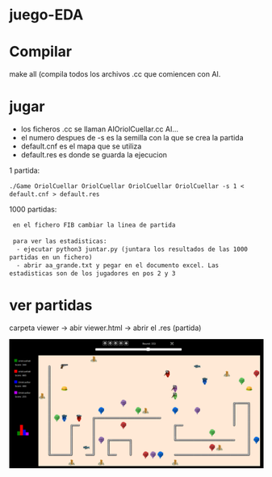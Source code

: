 # juego-EDA

# Compilar
  make all
  (compila todos los archivos .cc que comiencen con AI.
  
# jugar

  - los ficheros .cc se llaman AIOriolCuellar.cc AI...
  - el numero despues de -s es la semilla con la que se crea la partida
  - default.cnf es el mapa que se utiliza
  - default.res es donde se guarda la ejecucion
  
  1 partida:  
  
    ./Game OriolCuellar OriolCuellar OriolCuellar OriolCuellar -s 1 < default.cnf > default.res
    
  1000 partidas:
  
     en el fichero FIB cambiar la linea de partida
     
     para ver las estadisticas:
      - ejecutar python3 juntar.py (juntara los resultados de las 1000 partidas en un fichero)
      - abrir aa_grande.txt y pegar en el documento excel. Las estadisticas son de los jugadores en pos 2 y 3
     
# ver partidas
  carpeta viewer -> abir viewer.html -> abrir el .res (partida)




<img src="imagen/purge.png">
